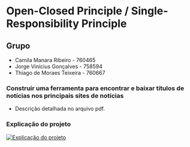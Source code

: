 # Open-Closed Principle / Single-Responsibility Principle

## Grupo
-   Camila Manara Ribeiro     - 760465
-   Jorge Vinicius Gonçalves  - 758594
-   Thiago de Moraes Teixeira - 760667

### Construir uma ferramenta para encontrar e baixar títulos de notícias nos principais sites de notícias

-   Descrição detalhada no arquivo pdf.

### Explicação do projeto

[![Explicação do projeto](http://img.youtube.com/vi/uIY-THu3ZPQ/0.jpg)](http://www.youtube.com/watch?v=uIY-THu3ZPQ "Explicação do projeto")